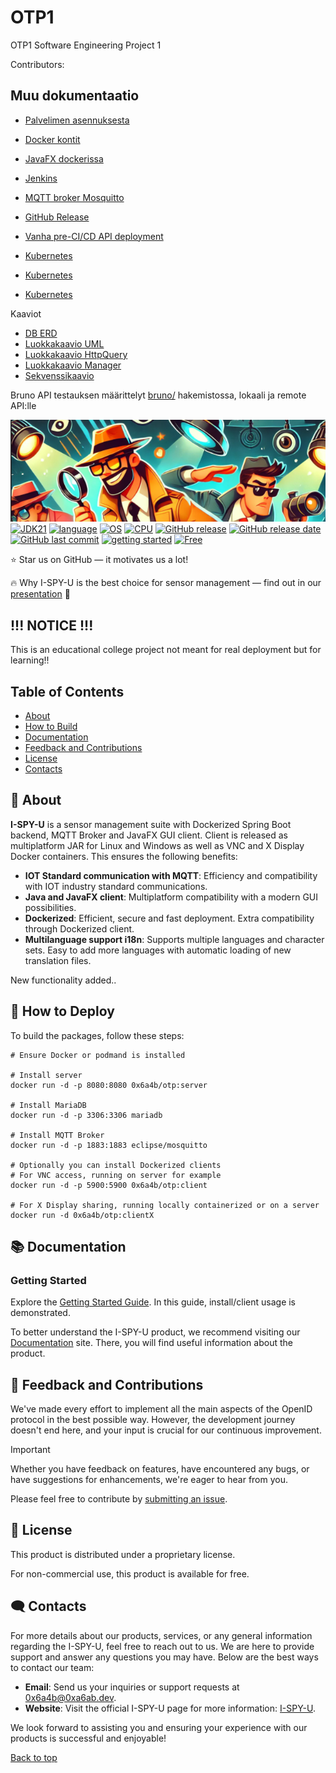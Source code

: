 # OTP1
OTP1 Software Engineering Project 1


Contributors: 


## Muu dokumentaatio


- [Palvelimen asennuksesta](docs/technical_md/install.md)
- [Docker kontit](docs/technical_md/containers.md)
- [JavaFX dockerissa](docs/technical_md/javafx_in_container.md)
- [Jenkins](docs/technical_md/jenkins_docker_maven_jdk_kubernetes.md)
- [MQTT broker Mosquitto](docs/technical_md/mosquitto.md)
- [GitHub Release](docs/technical_md/release_to_github.md)
- [Vanha pre-CI/CD API deployment](server/README.md)

- [Kubernetes](docs/kubernetes/cluster_setup.md)
- [Kubernetes](docs/kubernetes/k3d.md)
- [Kubernetes](docs/kubernetes/nginx-proxy.md)

Kaaviot
- [DB ERD](docs/diagrams/db.md)
- [Luokkakaavio UML](docs/technical_md/uml.md)
- [Luokkakaavio HttpQuery](docs/diagrams/uml_httpquery.md)
- [Luokkakaavio Manager](docs/diagrams/uml_manager.md)
- [Sekvenssikaavio](docs/diagrams/sequence.md)

Bruno API testauksen määrittelyt [bruno/](bruno/) hakemistossa, lokaali ja remote API:lle


<a name="top"></a>
[![I-SPY-U Application](./resources/banner_1.png)]()  
[![JDK21](https://img.shields.io/badge/JDK-21-512BD4)](https://docs.abblix.com/docs/technical-requirements)
[![language](https://img.shields.io/badge/Java-%23ED8B00.svg?logo=openjdk&logoColor=white)]()
[![OS](https://img.shields.io/badge/OS-Linux%2C%20Windows-0078D4)]()
[![CPU](https://img.shields.io/badge/CPU-x86-FF8C00)]()
[![GitHub release](https://img.shields.io/github/v/release/0x6a4b/OTP1)](#)
[![GitHub release date](https://img.shields.io/github/release-date/0x6a4b/OTP1)](https://github.com/0x6a4b/OTP1/releases)
[![GitHub last commit](https://img.shields.io/github/last-commit/0x6a4b/OTP1)](#)
[![getting started](https://img.shields.io/badge/getting_started-guide-1D76DB)](./docs/getting-started-guide)
[![Free](https://img.shields.io/badge/free_for_non_commercial_use-brightgreen)](#-license)

⭐ Star us on GitHub — it motivates us a lot!


🔥 Why I-SPY-U is the best choice for sensor management — find out in our [presentation](./docs/presentation-eng.pdf) 📑


## !!! NOTICE !!!

This is an educational college project not meant for real deployment but for learning!!

## Table of Contents
- [About](#-about)
- [How to Build](#-how-to-deploy)
- [Documentation](#-documentation)
- [Feedback and Contributions](#-feedback-and-contributions)
- [License](#-license)
- [Contacts](#%EF%B8%8F-contacts)

## 🚀 About

**I-SPY-U** is a sensor management suite with Dockerized Spring Boot backend, MQTT Broker and JavaFX GUI client. Client is released as multiplatform JAR for Linux and Windows as well as VNC and X Display Docker containers. This ensures the following benefits:

- **IOT Standard communication with MQTT**: Efficiency and compatibility with IOT industry standard communications. 
- **Java and JavaFX client**: Multiplatform compatibility with a modern GUI possibilities. 
- **Dockerized**: Efficient, secure and fast deployment. Extra compatibility through Dockerized client. 
- **Multilanguage support i18n**: Supports multiple languages and character sets. Easy to add more languages with automatic loading of new translation files. 


New functionality added..



## 📝 How to Deploy

To build the packages, follow these steps:

```shell
# Ensure Docker or podmand is installed

# Install server
docker run -d -p 8080:8080 0x6a4b/otp:server

# Install MariaDB
docker run -d -p 3306:3306 mariadb

# Install MQTT Broker
docker run -d -p 1883:1883 eclipse/mosquitto

# Optionally you can install Dockerized clients
# For VNC access, running on server for example
docker run -d -p 5900:5900 0x6a4b/otp:client

# For X Display sharing, running locally containerized or on a server
docker run -d 0x6a4b/otp:clientX
```

## 📚 Documentation 

### Getting Started
Explore the [Getting Started Guide]().
In this guide, install/client usage is demonstrated.

To better understand the I-SPY-U product, we recommend visiting our [Documentation](./docs) site. There, you will find useful information about the product.



## 🤝 Feedback and Contributions

We've made every effort to implement all the main aspects of the OpenID protocol in the best possible way. However, the development journey doesn't end here, and your input is crucial for our continuous improvement.

> [!IMPORTANT]
> Whether you have feedback on features, have encountered any bugs, or have suggestions for enhancements, we're eager to hear from you. 

Please feel free to contribute by [submitting an issue](https://github.com/0x6a4b/OTP1/issues).



## 📃 License

This product is distributed under a proprietary license.

For non-commercial use, this product is available for free.

## 🗨️ Contacts

For more details about our products, services, or any general information regarding the I-SPY-U, feel free to reach out to us. We are here to provide support and answer any questions you may have. Below are the best ways to contact our team:

- **Email**: Send us your inquiries or support requests at [0x6a4b@0xa6ab.dev](mailto:0x6a4b@0xa6ab.dev).
- **Website**: Visit the official I-SPY-U page for more information: [I-SPY-U](https://otp1.censored.xxx).


We look forward to assisting you and ensuring your experience with our products is successful and enjoyable!

[Back to top](#top)
